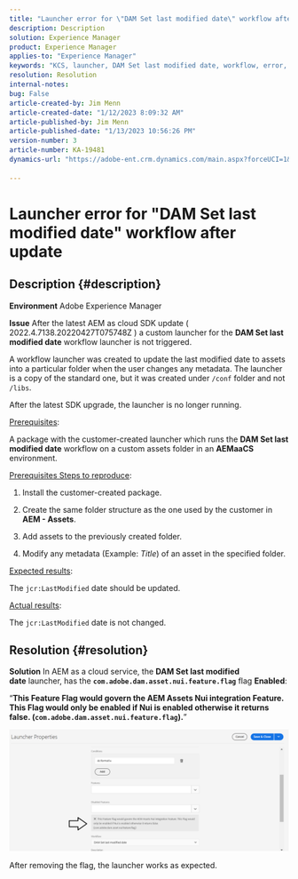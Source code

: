 ```yaml
---
title: "Launcher error for \"DAM Set last modified date\" workflow after update"
description: Description
solution: Experience Manager
product: Experience Manager
applies-to: "Experience Manager"
keywords: "KCS, launcher, DAM Set last modified date, workflow, error, after AEMaaCS update, AEM, Adobe Experience Manager, triggered, trigger, troubleshooting"
resolution: Resolution
internal-notes: 
bug: False
article-created-by: Jim Menn
article-created-date: "1/12/2023 8:09:32 AM"
article-published-by: Jim Menn
article-published-date: "1/13/2023 10:56:26 PM"
version-number: 3
article-number: KA-19481
dynamics-url: "https://adobe-ent.crm.dynamics.com/main.aspx?forceUCI=1&pagetype=entityrecord&etn=knowledgearticle&id=cc5fc26b-5092-ed11-aad1-6045bd0065f9"

---
```

# Launcher error for "DAM Set last modified date" workflow after update

## Description {#description}


<b>Environment</b>
 Adobe Experience Manager

<b>Issue</b>
 After the latest AEM as cloud SDK update ( 2022.4.7138.20220427T075748Z ) a custom launcher for the <b>DAM Set last modified date</b> workflow launcher is not triggered.

 A workflow launcher was created to update the last modified date to assets into a particular folder when the user changes any metadata.
 The launcher is a copy of the standard one, but it was created under `/conf` folder and not `/libs`.

 After the latest SDK upgrade, the launcher is no longer running.

<u>Prerequisites</u>:

A package with the customer-created launcher which runs the <b>DAM Set last modified date</b> workflow on a custom assets folder in an <b>AEMaaCS</b> environment.

<u>Prerequisites Steps to reproduce</u>:

1. Install the customer-created package.

2. Create the same folder structure as the one used by the customer in <b>AEM - Assets</b>.

3. Add assets to the previously created folder.

4. Modify any metadata (Example: *Title*) of an asset in the specified folder.

<u>Expected results</u>:

The `jcr:LastModified` date should be updated.

<u>Actual results</u>:

The `jcr:LastModified` date is not changed.


## Resolution {#resolution}


<b>Solution</b>
In AEM as a cloud service, the <b>DAM Set last modified date</b> launcher, has the <b>`com.adobe.dam.asset.nui.feature.flag`</b> flag <b>Enabled</b>:

“<b>This Feature Flag would govern the AEM Assets Nui integration Feature. This Flag would only be enabled if Nui is enabled otherwise it returns false. (`com.adobe.dam.asset.nui.feature.flag`).</b>”

![](assets/f0aaf60a-33d1-ec11-a7b5-00224809ccc2.png)

After removing the flag, the launcher works as expected.
